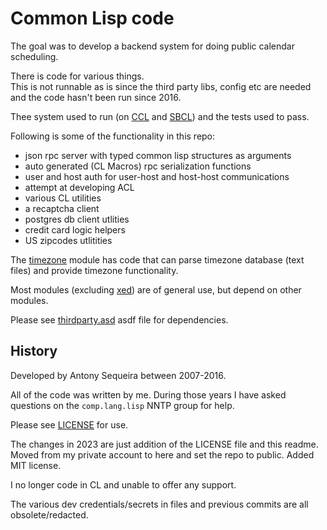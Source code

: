 # Common Lisp code

The goal was to develop a backend system for doing public calendar scheduling.

There is code for various things.  
This is not runnable as is since the third party libs, config etc are needed and the code hasn't been run since 2016.

Thee system used to run (on [CCL](https://github.com/Clozure/ccl) and [SBCL](https://sbcl.sourceforge.io/)) and the tests used to pass.

Following is some of the functionality in this repo:

- json rpc server with typed common lisp structures as arguments
- auto generated (CL Macros) rpc serialization functions
- user and host auth for user-host and host-host communications
- attempt at developing ACL
- various CL utilities
- a recaptcha client
- postgres db client utlities
- credit card logic helpers
- US zipcodes utlitities

The [timezone](./timezone/) module has code that can parse timezone database (text files) and provide timezone functionality.

Most modules (excluding [xed](./xed/)) are of general use, but depend on other modules.  

Please see [thirdparty.asd](./common/thirdparty.asd) asdf file for dependencies.

## History

Developed by Antony Sequeira between 2007-2016.

All of the code was written by me. During those years I have asked questions on the `comp.lang.lisp` NNTP group for help.

Please see [LICENSE](./LICENSE) for use.

The changes in 2023 are just addition of the LICENSE file and this readme.  
Moved from my private account to here and set the repo to public. Added MIT license.

I no longer code in CL and unable to offer any support.

The various dev credentials/secrets in files and previous commits are all obsolete/redacted.
